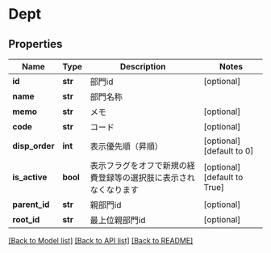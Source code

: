 # Dept

## Properties
Name | Type | Description | Notes
------------ | ------------- | ------------- | -------------
**id** | **str** | 部門id | [optional] 
**name** | **str** | 部門名称 | 
**memo** | **str** | メモ | [optional] 
**code** | **str** | コード | [optional] 
**disp_order** | **int** | 表示優先順（昇順） | [optional] [default to 0]
**is_active** | **bool** | 表示フラグをオフで新規の経費登録等の選択肢に表示されなくなります | [optional] [default to True]
**parent_id** | **str** | 親部門id | [optional] 
**root_id** | **str** | 最上位親部門id | [optional] 

[[Back to Model list]](../README.md#documentation-for-models) [[Back to API list]](../README.md#documentation-for-api-endpoints) [[Back to README]](../README.md)


